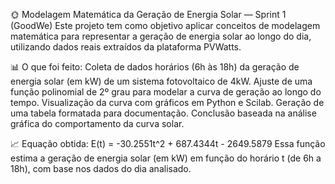 🌞 Modelagem Matemática da Geração de Energia Solar — Sprint 1 (GoodWe)
Este projeto tem como objetivo aplicar conceitos de modelagem matemática para representar a geração de energia solar ao longo do dia, utilizando dados reais extraídos da plataforma PVWatts.

📊 O que foi feito:
Coleta de dados horários (6h às 18h) da geração de energia solar (em kW) de um sistema fotovoltaico de 4kW.
Ajuste de uma função polinomial de 2º grau para modelar a curva de geração ao longo do tempo.
Visualização da curva com gráficos em Python e Scilab.
Geração de uma tabela formatada para documentação.
Conclusão baseada na análise gráfica do comportamento da curva solar.

📈 Equação obtida:
E(t) = -30.2551t^2 + 687.4344t - 2649.5879
Essa função estima a geração de energia solar (em kW) em função do horário t (de 6h a 18h), com base nos dados do dia analisado.
